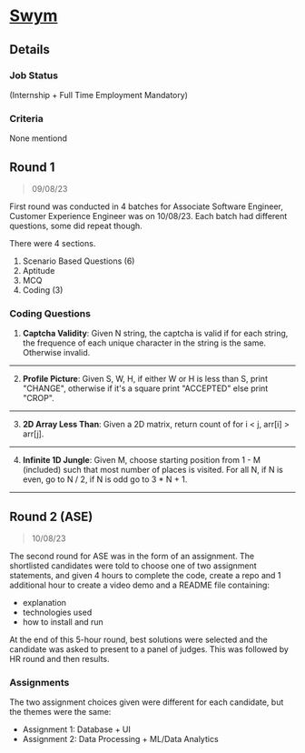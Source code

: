 # [Swym](https://swym.it/)

## Details

### Job Status

(Internship + Full Time Employment Mandatory)

### Criteria

None mentiond

[comment]: # (Any other details go under this. This is a comment)


[comment]: # (Details about the rounds go under this comment.)

## Round 1

> 09/08/23

[comment]: # (Summary of the sections and experience below this comment.)

First round was conducted in 4 batches for Associate Software Engineer, Customer Experience Engineer was on 10/08/23.
Each batch had different questions, some did repeat though.

There were 4 sections.
1. Scenario Based Questions (6)
2. Aptitude
3. MCQ
4. Coding (3)

### Coding Questions

1. **Captcha Validity**: Given N string, the captcha is valid if for each string, the frequence of each unique character in the string is the same. Otherwise invalid.

[comment]: # (Add any resources or links or code to this question under this comment.)

---

2. **Profile Picture**: Given S, W, H, if either W or H is less than S, print "CHANGE", otherwise if it's a square print "ACCEPTED" else print "CROP".

[comment]: # (Add any resources or links or code to this question under this comment.)

---

3. **2D Array Less Than**: Given a 2D matrix, return count of for i < j, arr[i] > arr[j].

[comment]: # (Add any resources or links or code to this question under this comment.)

---

4. **Infinite 1D Jungle**: Given M, choose starting position from 1 - M (included) such that most number of places is visited. For all N, if N is even, go to N / 2, if N is odd go to 3 * N + 1.

[comment]: # (Add any resources or links or code to this question under this comment.)

---

## Round 2 (ASE)

> 10/08/23

The second round for ASE was in the form of an assignment.
The shortlisted candidates were told to choose one of two assignment statements, and given 4 hours to complete the code, create a repo and 1 additional hour to create a video demo and a README file containing:
- explanation
- technologies used
- how to install and run

At the end of this 5-hour round, best solutions were selected and the candidate was asked to present to a panel of judges.
This was followed by HR round and then results.

 ### Assignments

The two assignment choices given were different for each candidate, but the themes were the same:
- Assignment 1: Database + UI
- Assignment 2: Data Processing + ML/Data Analytics
